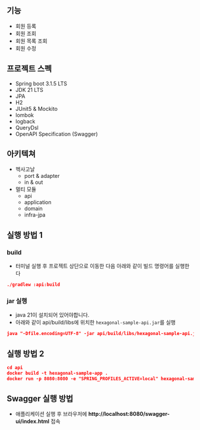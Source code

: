 ## 기능

- 회원 등록
- 회원 조회
- 회원 목록 조회
- 회원 수정

## 프로젝트 스펙
- Spring boot 3.1.5 LTS
- JDK 21 LTS
- JPA
- H2
- JUnit5 & Mockito
- lombok
- logback
- QueryDsl
- OpenAPI Specification (Swagger)
## 아키텍쳐
- 헥사고날
  - port & adapter
  - in & out 
- 멀티 모듈
  - api
  - application
  - domain
  - infra-jpa

## 실행 방법 1

### **build**

- 터미널 실행 후 프로젝트 상단으로 이동한 다음 아래와 같이 빌드 명령어를 실행한다

```json
./gradlew :api:build
```

### **jar 실행**

- java 21이 설치되어 있어야합니다.
- 아래와 같이 api/build/libs에 위치한 `hexagonal-sample-api.jar`를 실행

```json
java "-Dfile.encoding=UTF-8" -jar api/build/libs/hexagonal-sample-api.jar --spring.profiles.active=local
```

## 실행 방법 2
```json
cd api
docker build -t hexagonal-sample-app .
docker run -p 8080:8080 -e "SPRING_PROFILES_ACTIVE=local" hexagonal-sample-app
```

## Swagger 실행 방법
- 애플리케이션 실행 후 브라우저에 **http://localhost:8080/swagger-ui/index.html** 접속
